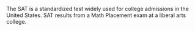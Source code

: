 The SAT is a standardized test widely used for college admissions in the United States. SAT results from a Math Placement exam at a liberal arts college.

